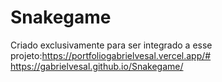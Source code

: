 # Snakegame
Criado exclusivamente para ser integrado a esse projeto:https://portfoliogabrielvesal.vercel.app/#
https://gabrielvesal.github.io/Snakegame/
